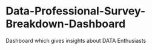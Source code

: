 # Data-Professional-Survey-Breakdown-Dashboard
Dashboard which gives insights about DATA Enthusiasts 
